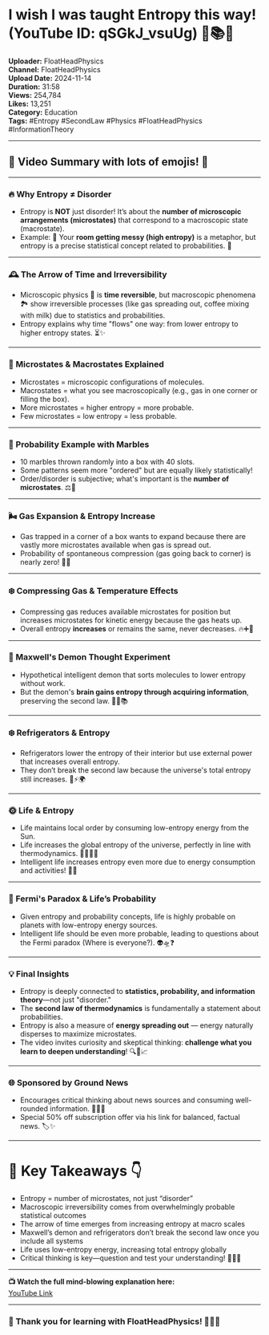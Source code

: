 # I wish I was taught Entropy this way! (YouTube ID: qSGkJ_vsuUg) 🌌📚🔥

**Uploader:** FloatHeadPhysics  
**Channel:** FloatHeadPhysics  
**Upload Date:** 2024-11-14  
**Duration:** 31:58  
**Views:** 254,784  
**Likes:** 13,251  
**Category:** Education  
**Tags:** #Entropy #SecondLaw #Physics #FloatHeadPhysics #InformationTheory

---

## 🌟 Video Summary with lots of emojis! 🌟

---

### 🔥 Why Entropy ≠ Disorder  
- Entropy is **NOT** just disorder! It’s about the **number of microscopic arrangements (microstates)** that correspond to a macroscopic state (macrostate).  
- Example: 🧩 Your **room getting messy (high entropy)** is a metaphor, but entropy is a precise statistical concept related to probabilities. 🎲

---

### 🕰️ The Arrow of Time and Irreversibility  
- Microscopic physics 🧬 is **time reversible**, but macroscopic phenomena 🏞️ show irreversible processes (like gas spreading out, coffee mixing with milk) due to statistics and probabilities.  
- Entropy explains why time "flows" one way: from lower entropy to higher entropy states. ⏳✨

---

### 🎲 Microstates & Macrostates Explained  
- Microstates = microscopic configurations of molecules.  
- Macrostates = what you see macroscopically (e.g., gas in one corner or filling the box).  
- More microstates = higher entropy = more probable.  
- Few microstates = low entropy = less probable.  

---

### 🧮 Probability Example with Marbles  
- 10 marbles thrown randomly into a box with 40 slots.  
- Some patterns seem more "ordered" but are equally likely statistically!  
- Order/disorder is subjective; what's important is the **number of microstates**. ⚖️🎯

---

### 🌬️ Gas Expansion & Entropy Increase  
- Gas trapped in a corner of a box wants to expand because there are vastly more microstates available when gas is spread out.  
- Probability of spontaneous compression (gas going back to corner) is nearly zero! 💨🚫

---

### ❄️ Compressing Gas & Temperature Effects  
- Compressing gas reduces available microstates for position but increases microstates for kinetic energy because the gas heats up.  
- Overall entropy **increases** or remains the same, never decreases. 🔥➕🎲

---

### 🤖 Maxwell's Demon Thought Experiment  
- Hypothetical intelligent demon that sorts molecules to lower entropy without work.  
- But the demon's **brain gains entropy through acquiring information**, preserving the second law. 🧠💥📚

---

### ❄️ Refrigerators & Entropy  
- Refrigerators lower the entropy of their interior but use external power that increases overall entropy.  
- They don’t break the second law because the universe's total entropy still increases. 🧊⚡🌍

---

### 🌞 Life & Entropy  
- Life maintains local order by consuming low-entropy energy from the Sun.  
- Life increases the global entropy of the universe, perfectly in line with thermodynamics. 🌱🌳💡✨  
- Intelligent life increases entropy even more due to energy consumption and activities! 🤖🌐

---

### 🌌 Fermi's Paradox & Life’s Probability  
- Given entropy and probability concepts, life is highly probable on planets with low-entropy energy sources.  
- Intelligent life should be even more probable, leading to questions about the Fermi paradox (Where is everyone?). 👽🛸❓

---

### 💡 Final Insights  
- Entropy is deeply connected to **statistics, probability, and information theory**—not just "disorder."  
- The **second law of thermodynamics** is fundamentally a statement about probabilities.  
- Entropy is also a measure of **energy spreading out** — energy naturally disperses to maximize microstates.  
- The video invites curiosity and skeptical thinking: **challenge what you learn to deepen understanding**! 🔍🤔📈

---

### 🌐 Sponsored by Ground News  
- Encourages critical thinking about news sources and consuming well-rounded information. 📰🧠✅  
- Special 50% off subscription offer via his link for balanced, factual news. 🏷️✨

---

# 🚀 Key Takeaways 👇  
- Entropy = number of microstates, not just “disorder”  
- Macroscopic irreversibility comes from overwhelmingly probable statistical outcomes  
- The arrow of time emerges from increasing entropy at macro scales  
- Maxwell’s demon and refrigerators don’t break the second law once you include all systems  
- Life uses low-entropy energy, increasing total entropy globally  
- Critical thinking is key—question and test your understanding! 🧠💥🔬

---

**📺 Watch the full mind-blowing explanation here:**  
[YouTube Link](https://www.youtube.com/watch?v=qSGkJ_vsuUg)  

---

### 🎉 Thank you for learning with FloatHeadPhysics! 🌟🔭📖